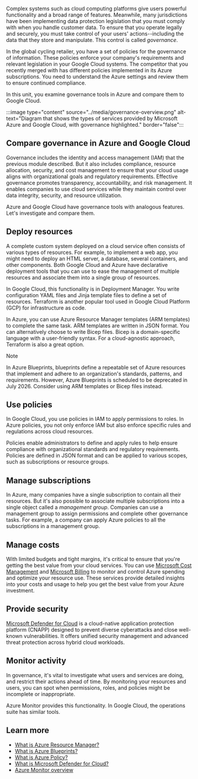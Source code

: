 Complex systems such as cloud computing platforms give users powerful functionality and a broad range of features. Meanwhile, many jurisdictions have been implementing data protection legislation that you must comply with when you handle customer data. To ensure that you operate legally and securely, you must take control of your users' actions--including the data that they store and manipulate. This control is called *governance*.

In the global cycling retailer, you have a set of policies for the governance of information. These policies enforce your company's requirements and relevant legislation in your Google Cloud systems. The competitor that you recently merged with has different policies implemented in its Azure subscriptions. You need to understand the Azure settings and review them to ensure continued compliance.

In this unit, you examine governance tools in Azure and compare them to Google Cloud.

:::image type="content" source="../media/governance-overview.png" alt-text="Diagram that shows the types of services provided by Microsoft Azure and Google Cloud, with governance highlighted." border="false":::

## Compare governance in Azure and Google Cloud

Governance includes the identity and access management (IAM) that the previous module described. But it also includes compliance, resource allocation, security, and cost management to ensure that your cloud usage aligns with organizational goals and regulatory requirements. Effective governance promotes transparency, accountability, and risk management. It enables companies to use cloud services while they maintain control over data integrity, security, and resource utilization.

Azure and Google Cloud have governance tools with analogous features. Let's investigate and compare them.

## Deploy resources

A complete custom system deployed on a cloud service often consists of various types of resources. For example, to implement a web app, you might need to deploy an HTML server, a database, several containers, and other components. Both Google Cloud and Azure have declarative deployment tools that you can use to ease the management of multiple resources and associate them into a single group of resources.

In Google Cloud, this functionality is in Deployment Manager. You write configuration YAML files and Jinja template files to define a set of resources. Terraform is another popular tool used in Google Cloud Platform (GCP) for infrastructure as code.

In Azure, you can use Azure Resource Manager templates (ARM templates) to complete the same task. ARM templates are written in JSON format. You can alternatively choose to write Bicep files. Bicep is a domain-specific language with a user-friendly syntax. For a cloud-agnostic approach, Terraform is also a great option.

> [!NOTE]
> In Azure Blueprints, blueprints define a repeatable set of Azure resources that implement and adhere to an organization's standards, patterns, and requirements. However, Azure Blueprints is scheduled to be deprecated in July 2026. Consider using ARM templates or Bicep files instead.

## Use policies

In Google Cloud, you use policies in IAM to apply permissions to roles. In Azure policies, you not only enforce IAM but also enforce specific rules and regulations across cloud resources.

Policies enable administrators to define and apply rules to help ensure compliance with organizational standards and regulatory requirements. Policies are defined in JSON format and can be applied to various scopes, such as subscriptions or resource groups.

## Manage subscriptions

In Azure, many companies have a single subscription to contain all their resources. But it's also possible to associate multiple subscriptions into a single object called a *management group*. Companies can use a management group to assign permissions and complete other governance tasks. For example, a company can apply Azure policies to all the subscriptions in a management group.

## Manage costs

With limited budgets and tight margins, it's critical to ensure that you're getting the best value from your cloud services. You can use [Microsoft Cost Management](/azure/cost-management-billing/costs/overview-cost-management) and [Microsoft Billing](/azure/cost-management-billing/cost-management-billing-overview) to monitor and control Azure spending and optimize your resource use. These services provide detailed insights into your costs and usage to help you get the best value from your Azure investment.

## Provide security

[Microsoft Defender for Cloud](/azure/defender-for-cloud/defender-for-cloud-introduction) is a cloud-native application protection platform (CNAPP) designed to prevent diverse cyberattacks and close well-known vulnerabilities. It offers unified security management and advanced threat protection across hybrid cloud workloads.

## Monitor activity

In governance, it's vital to investigate what users and services are doing, and restrict their actions ahead of time. By monitoring your resources and users, you can spot when permissions, roles, and policies might be incomplete or inappropriate.

Azure Monitor provides this functionality. In Google Cloud, the operations suite has similar tools.

## Learn more

- [What is Azure Resource Manager?](/azure/azure-resource-manager/management/overview)
- [What is Azure Blueprints?](/azure/governance/blueprints/overview)
- [What is Azure Policy?](/azure/governance/policy/overview)
- [What is Microsoft Defender for Cloud?](/azure/defender-for-cloud/defender-for-cloud-introduction)
- [Azure Monitor overview](/azure/azure-monitor/overview)
